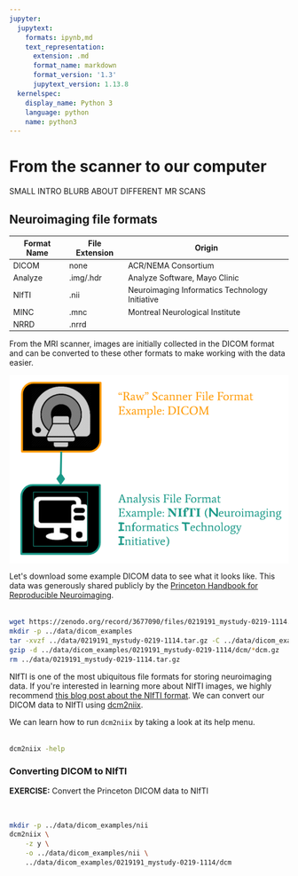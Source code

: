 ```yaml
---
jupyter:
  jupytext:
    formats: ipynb,md
    text_representation:
      extension: .md
      format_name: markdown
      format_version: '1.3'
      jupytext_version: 1.13.8
  kernelspec:
    display_name: Python 3
    language: python
    name: python3
---
```


# From the scanner to our computer

SMALL INTRO BLURB ABOUT DIFFERENT MR SCANS

## Neuroimaging file formats

|Format Name | File Extension | Origin |
|---|---|---|
| DICOM | none | ACR/NEMA Consortium |
| Analyze | .img/.hdr | Analyze Software, Mayo Clinic |
| NIfTI | .nii | Neuroimaging Informatics Technology Initiative |
| MINC | .mnc | Montreal Neurological Institute |
| NRRD | .nrrd | |

From the MRI scanner, images are initially collected in the DICOM format and can be converted to these other formats to make working with the data easier.

<img src="../fig/dicom_to_nifti.png" alt="Drawing" align="middle" width="600px"/>

Let's download some example DICOM data to see what it looks like.
This data was generously shared publicly by the [Princeton Handbook for Reproducible Neuroimaging](https://brainhack-princeton.github.io/handbook/).

```bash

wget https://zenodo.org/record/3677090/files/0219191_mystudy-0219-1114.tar.gz -O data/0219191_mystudy-0219-1114.tar.gz
mkdir -p ../data/dicom_examples
tar -xvzf ../data/0219191_mystudy-0219-1114.tar.gz -C ../data/dicom_examples
gzip -d ../data/dicom_examples/0219191_mystudy-0219-1114/dcm/*dcm.gz
rm ../data/0219191_mystudy-0219-1114.tar.gz
```

NIfTI is one of the most ubiquitous file formats for storing neuroimaging data.
If you're interested in learning more about NIfTI images, we highly recommend [this blog post about the NIfTI format](http://brainder.org/2012/09/23/the-nifti-file-format/).
We can convert our DICOM data to NIfTI using [dcm2niix](https://github.com/rordenlab/dcm2niix).

We can learn how to run `dcm2niix` by taking a look at its help menu.

```bash

dcm2niix -help
```

### Converting DICOM to NIfTI

<!-- #region solution2="hidden" solution2_first=true -->
**EXERCISE:** Convert the Princeton DICOM data to NIfTI
<!-- #endregion -->

```python

```

```bash solution2="hidden"

mkdir -p ../data/dicom_examples/nii
dcm2niix \
    -z y \
    -o ../data/dicom_examples/nii \
    ../data/dicom_examples/0219191_mystudy-0219-1114/dcm
```
